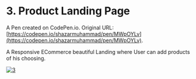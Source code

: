 # 3. Product Landing Page

A Pen created on CodePen.io. Original URL: [https://codepen.io/shazarmuhammad/pen/MWpOYLv](https://codepen.io/shazarmuhammad/pen/MWpOYLv).

A Responsive ECommerce beautiful Landing where User can add products of his choosing. 

 <a href="https://ibb.co/CtZRCYn"><img src="https://i.ibb.co/CtZRCYn/3.png" alt="3" ></a>


